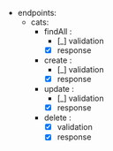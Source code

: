 - endpoints:
  - cats:
    - findAll :
      - [_] validation
      -  [x] response
    - create  :
      - [_] validation
      - [x] response
    - update  :
      - [_] validation
      - [x] response
    - delete  :
      - [x] validation
      - [x] response